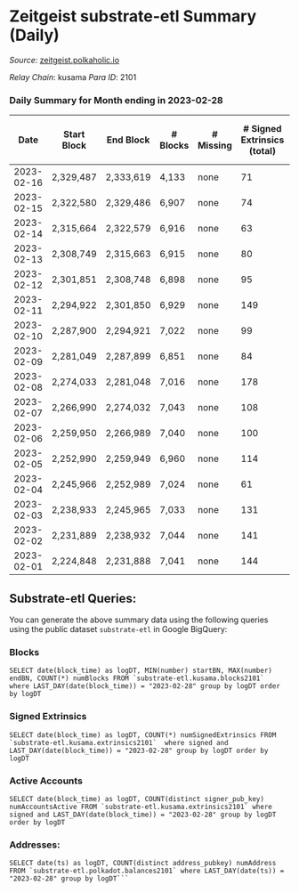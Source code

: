 # Zeitgeist substrate-etl Summary (Daily)

_Source_: [zeitgeist.polkaholic.io](https://zeitgeist.polkaholic.io)

*Relay Chain*: kusama
*Para ID*: 2101



### Daily Summary for Month ending in 2023-02-28


| Date | Start Block | End Block | # Blocks | # Missing | # Signed Extrinsics (total) | # Active Accounts | # Addresses with Balances | # Events | # Transfers | # XCM Transfers In | # XCM Transfers Out |
| ---- | ----------- | --------- | -------- | --------- | --------------------------- | ----------------- | ------------------------- | -------- | ----------- | ------------------ | ------------------- |
| 2023-02-16 | 2,329,487 | 2,333,619 | 4,133 | none  | 71 | 39 |  | 26,645 | 41  |   |   |
| 2023-02-15 | 2,322,580 | 2,329,486 | 6,907 | none  | 74 | 51 | 15,468 | 44,736 | 19  |   |   |
| 2023-02-14 | 2,315,664 | 2,322,579 | 6,916 | none  | 63 | 48 | 15,464 | 42,686 | 11  |   |   |
| 2023-02-13 | 2,308,749 | 2,315,663 | 6,915 | none  | 80 | 54 | 15,464 | 44,705 | 18  |   |   |
| 2023-02-12 | 2,301,851 | 2,308,748 | 6,898 | none  | 95 | 60 | 15,461 | 42,742 | 41  |   |   |
| 2023-02-11 | 2,294,922 | 2,301,850 | 6,929 | none  | 149 | 66 | 15,456 | 44,832 | 62  |   |   |
| 2023-02-10 | 2,287,900 | 2,294,921 | 7,022 | none  | 99 | 58 | 15,451 | 43,125 | 22  |   |   |
| 2023-02-09 | 2,281,049 | 2,287,899 | 6,851 | none  | 84 | 52 | 15,447 | 44,371 | 29  |   |   |
| 2023-02-08 | 2,274,033 | 2,281,048 | 7,016 | none  | 178 | 91 | 15,445 | 43,660 | 83  |   |   |
| 2023-02-07 | 2,266,990 | 2,274,032 | 7,043 | none  | 108 | 68 | 15,438 | 45,578 | 39  |   |   |
| 2023-02-06 | 2,259,950 | 2,266,989 | 7,040 | none  | 100 | 62 | 15,430 | 45,513 | 54  |   |   |
| 2023-02-05 | 2,252,990 | 2,259,949 | 6,960 | none  | 114 | 51 | 15,426 | 45,103 | 45  |   |   |
| 2023-02-04 | 2,245,966 | 2,252,989 | 7,024 | none  | 61 | 42 | 15,420 | 43,014 | 20  |   |   |
| 2023-02-03 | 2,238,933 | 2,245,965 | 7,033 | none  | 131 | 61 | 15,415 | 45,401 | 81  |   |   |
| 2023-02-02 | 2,231,889 | 2,238,932 | 7,044 | none  | 141 | 52 | 15,411 | 45,271 | 86  |   |   |
| 2023-02-01 | 2,224,848 | 2,231,888 | 7,041 | none  | 144 | 66 | 15,400 | 43,864 | 147  |   |   |

## Substrate-etl Queries:
You can generate the above summary data using the following queries using the public dataset `substrate-etl` in Google BigQuery:


### Blocks
```
SELECT date(block_time) as logDT, MIN(number) startBN, MAX(number) endBN, COUNT(*) numBlocks FROM `substrate-etl.kusama.blocks2101`  where LAST_DAY(date(block_time)) = "2023-02-28" group by logDT order by logDT
```


### Signed Extrinsics
```
SELECT date(block_time) as logDT, COUNT(*) numSignedExtrinsics FROM `substrate-etl.kusama.extrinsics2101`  where signed and LAST_DAY(date(block_time)) = "2023-02-28" group by logDT order by logDT
```


### Active Accounts
```
SELECT date(block_time) as logDT, COUNT(distinct signer_pub_key) numAccountsActive FROM `substrate-etl.kusama.extrinsics2101` where signed and LAST_DAY(date(block_time)) = "2023-02-28" group by logDT order by logDT
```


### Addresses:
```
SELECT date(ts) as logDT, COUNT(distinct address_pubkey) numAddress FROM `substrate-etl.polkadot.balances2101` where LAST_DAY(date(ts)) = "2023-02-28" group by logDT```


